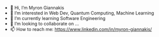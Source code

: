 - 👋 Hi, I’m Myron Giannakis
- 👀 I’m interested in  Web Dev, Quantum Computing, Machine Learning
- 🌱 I’m currently learning Software Engineering
- 💞️ I’m looking to collaborate on ...
- 📫 How to reach me:
                      https://www.linkedin.com/in/myron-giannakis/

<!---
G-Myron/G-Myron is a ✨ special ✨ repository because its `README.md` (this file) appears on your GitHub profile.
You can click the Preview link to take a look at your changes.
--->
